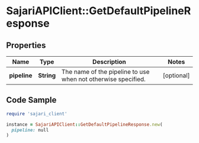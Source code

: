 # SajariAPIClient::GetDefaultPipelineResponse

## Properties

| Name | Type | Description | Notes |
| ---- | ---- | ----------- | ----- |
| **pipeline** | **String** | The name of the pipeline to use when not otherwise specified. | [optional] |

## Code Sample

```ruby
require 'sajari_client'

instance = SajariAPIClient::GetDefaultPipelineResponse.new(
  pipeline: null
)
```


